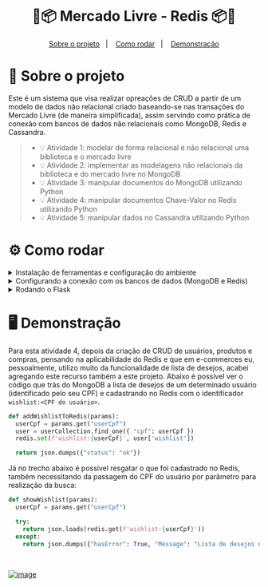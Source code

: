 <h1 align="center">
 💸📦 Mercado Livre - Redis 📦💸
</h1>

<p align="center">
  <a href="#projeto">Sobre o projeto</a>&nbsp;&nbsp;&nbsp;|&nbsp;&nbsp;&nbsp;
  <a href="#requisitos">Como rodar</a>&nbsp;&nbsp;&nbsp;|&nbsp;&nbsp;&nbsp;
  <a href="#demo">Demonstração</a>
</p>

<span id="projeto">
  
# :bookmark_tabs: Sobre o projeto
Este é um sistema que visa realizar opreações de CRUD a partir de um modelo de dados não relacional criado baseando-se nas transações do Mercado Livre (de maneira simplificada), assim servindo como prática de conexão com bancos de dados não relacionais como MongoDB, Redis e Cassandra.

> - 💡 Atividade 1: modelar de forma relacional e não relacional uma biblioteca e o mercado livre
> - 💡 Atividade 2: implementar as modelagens não relacionais da biblioteca e do mercado livre no MongoDB
> - 💡 Atividade 3: manipular documentos do MongoDB utilizando Python
> - 💡 Atividade 4: manipular documentos Chave-Valor no Redis utilizando Python
> - 💡 Atividade 5: manipular dados no Cassandra utilizando Python

<span id="requisitos">

# :gear: Como rodar

<details>
  <summary>Instalação de ferramentas e configuração do ambiente</summary>
  Para executar o projeto é preciso que o Python e o Git estejam instalados, além de mais algumas configurações para o uso do Flask, MongoDB, Redis e Cassandra. Para configurar o ambiente virtual, siga o tutorial abaixo:
<br><br>
 
```bash
# Verifique se o pip está instalado
python -m pip --version

# Caso não tenha instalado, acesse a  documentação oficial em: https://pip.pypa.io/en/stable/installing/

# Instale o virtualenv (ferramenta para criar ambientes Python isolados)
python -m pip install virtualenv

# Clone o repositório
git clone https://github.com/MariaGabrielaReis/BDNR-mercado-livre

# Acesse a pasta
cd BDNR-mercado-livre

# Configure o ambiente
python -m venv venv
```

Para ativar o ambiente virtual no Windows, pelo PowerShell, rode `venv\Scripts\activate`, já pelo Linux use `. venv/bin/activate`. Assim que ativado o ambiente, instale as dependências do projeto rodando o seguinte comando pelo terminal:
<br
 
```bash
pip install -r requirements.txt
```

Para acessar os recursos do projeto, recomendo utilizar o Insomnia, seguindo a [documentação oficial](https://insomnia.rest/download) para sua instalação, e caso nunca tenha tido contato com essa ferramenta, [acesse este link](https://docs.insomnia.rest/insomnia/send-your-first-request).

> Depois de configurar o Insomnia, importe [esta coleção de requisições]() para consumir a API (caso tenha dúvidas de como importar, [clique aqui](https://docs.insomnia.rest/insomnia/import-export-data))

</details>

<details>
  <summary>Configurando a conexão com os bancos de dados (MongoDB e Redis)</summary>
  Para conectar com o Mongo é preciso alterar o usuário e senha no arquivo connectDb em **src/connectDb.py**.
<br><br>
 
```python
  db = pymongo.MongoClient("mongodb+srv://<user>:<password>@fa-starting-no-sql.6vnsq.mongodb.net/")
```

  Já para conectar com o Redis é preciso alterar o host, port e password no arquivo connectRedis em **src/connectRedis.py**.
<br>
 
```python
  db = redis.Redis(
      host='<host>',
      port='<port>',
      password='<password>',
      decode_responses=True
    )
```

</details>

<details>
  <summary>Rodando o Flask </summary>
  Com o ambiente virtual ativado ...
<br><br>
 
```bash
python main.py
```

O servidor inciará localmente na porta 5000. Utilize o Insomnia ou o Postman para simular requisições e respostas das rotas (pelo link [https://localhost:5000](https://localhost:5000)).

</details>

<span id="demo">
  
# :desktop_computer: Demonstração  
Para esta atividade 4, depois da criação de CRUD de usuários, produtos e compras, pensando na aplicabilidade do Redis e que em e-commerces eu, pessoalmente, utilizo muito da funcionalidade de lista de desejos, acabei agregando este recurso também a este projeto. Abaixo é possível ver o código que trás do MongoDB a lista de desejos de um determinado usuário (identificado pelo seu CPF) e cadastrando no Redis com o identificador `wishlist:<CPF do usuário>`.
 
```python
def addWishlistToRedis(params):
  userCpf = params.get("userCpf")
  user = userCollection.find_one({ "cpf": userCpf })
  redis.set(f'wishlist:{userCpf}', user['wishlist'])

  return json.dumps({"status": "ok"}) 
```
 
Já no trecho abaixo é possível resgatar o que foi cadastrado no Redis, também necessitando da passagem do CPF do usuário por parâmetro para realização da busca:
 
```python
def showWishlist(params):
  userCpf = params.get("userCpf")  

  try:
    return json.loads(redis.get(f'wishlist:{userCpf}'))
  except:
    return json.dumps({"hasError": True, "Message": "Lista de desejos não encontrada!"})
```
<br>

[![image](https://img.shields.io/badge/✨%20Maria%20Gabriela%20Reis,%202022-LinkedIn-009973?style=flat-square)](https://www.linkedin.com/in/mariagabrielareis/)
